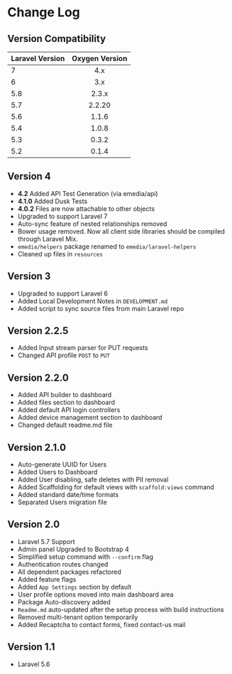 # Change Log

## Version Compatibility

| Laravel Version   | Oxygen Version    |
| ------------------|:-----------------:|
| 7                 | 4.x               |
| 6                 | 3.x               |
| 5.8               | 2.3.x             |
| 5.7               | 2.2.20            |
| 5.6               | 1.1.6             |
| 5.4               | 1.0.8             |
| 5.3               | 0.3.2             |
| 5.2               | 0.1.4             |

## Version 4
- **4.2** Added API Test Generation (via emedia/api)
- **4.1.0** Added Dusk Tests
- **4.0.2** Files are now attachable to other objects
- Upgraded to support Laravel 7
- Auto-sync feature of nested relationships removed
- Bower usage removed. Now all client side libraries should be compiled through Laravel Mix.
- `emedia/helpers` package renamed to `emedia/laravel-helpers`
- Cleaned up files in `resources`

## Version 3
- Upgraded to support Laravel 6
- Added Local Development Notes in `DEVELOPMENT.md`
- Added script to sync source files from main Laravel repo

## Version 2.2.5
- Added Input stream parser for PUT requests
- Changed API profile `POST` to `PUT`

## Version 2.2.0
- Added API builder to dashboard
- Added files section to dashboard
- Added default API login controllers
- Added device management section to dashboard
- Changed default readme.md file

## Version 2.1.0

- Auto-generate UUID for Users
- Added Users to Dashboard
- Added User disabling, safe deletes with PII removal
- Added Scaffolding for default views with `scaffold:views` command
- Added standard date/time formats
- Separated Users migration file

## Version 2.0

- Laravel 5.7 Support
- Admin panel Upgraded to Bootstrap 4
- Simplified setup command with `--confirm` flag
- Authentication routes changed
- All dependent packages refactored
- Added feature flags
- Added `App Settings` section by default
- User profile options moved into main dashboard area
- Package Auto-discovery added
- `Readme.md` auto-updated after the setup process with build instructions
- Removed multi-tenant option temporarily
- Added Recaptcha to contact forms, fixed contact-us mail

## Version 1.1

- Laravel 5.6